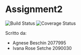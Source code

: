 # Assignment2


![Build Status](https://github.com/AgneseBeschin/Assignment2.git/workflows/Java%20CI%20with%20Maven/badge.svg)
![Coverage Status](https://coveralls.io/repos/github/AgneseBeschin/Assignment2.git/badge.svg?branch=main)

Scritto da:
* Agnese Beschin 2077995
* Ivana Rose Setche 2090030
